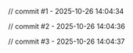 
// commit #1 - 2025-10-26 14:04:34

// commit #2 - 2025-10-26 14:04:36

// commit #3 - 2025-10-26 14:04:37
